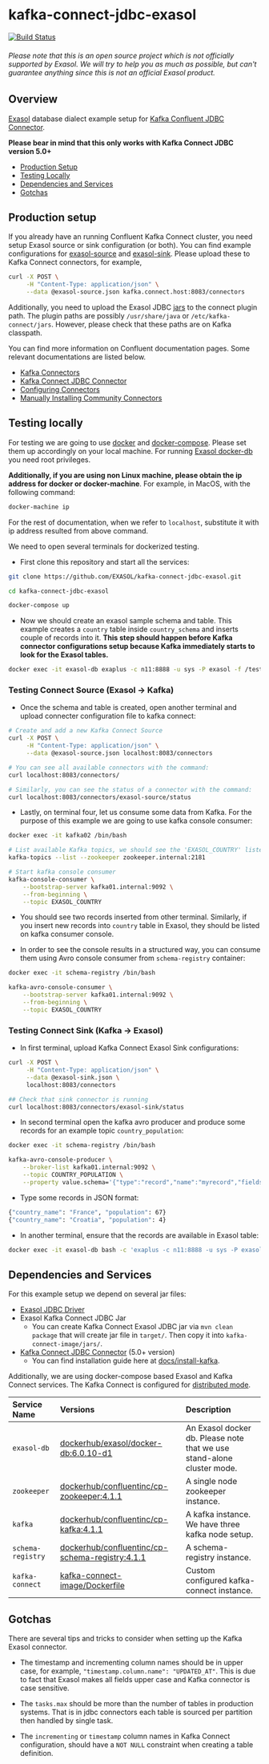 # kafka-connect-jdbc-exasol

[![Build Status](https://travis-ci.org/EXASOL/kafka-connect-jdbc-exasol.svg?branch=master)][travis]

###### Please note that this is an open source project which is *not officially supported* by Exasol. We will try to help you as much as possible, but can't guarantee anything since this is not an official Exasol product.

## Overview

[Exasol][exasol] database dialect example setup for [Kafka Confluent JDBC
Connector][kafka-jdbc].

**Please bear in mind that this only works with Kafka Connect JDBC version
5.0+**

* [Production Setup](#production-setup)
* [Testing Locally](#testing-locally)
* [Dependencies and Services](#dependencies-and-services)
* [Gotchas](#gotchas)

## Production setup

If you already have an running Confluent Kafka Connect cluster, you need setup
Exasol source or sink configuration (or both). You can find example
configurations for [exasol-source](./exasol-source.json) and
[exasol-sink](./exasol-sink.json). Please upload these to Kafka Connect
connectors, for example,

```bash
curl -X POST \
     -H "Content-Type: application/json" \
     --data @exasol-source.json kafka.connect.host:8083/connectors
```

Additionally, you need to upload the Exasol JDBC
[jars](./kafka-connect-exasol/jars) to the connect plugin path. The plugin paths
are possibly `/usr/share/java` or `/etc/kafka-connect/jars`. However, please
check that these paths are on Kafka classpath.

You can find more information on Confluent documentation pages. Some relevant
documentations are listed below.

* [Kafka Connectors](https://docs.confluent.io/current/connect/managing/index.html)
* [Kafka Connect JDBC Connector](https://docs.confluent.io/5.0.0/connect/kafka-connect-jdbc/index.html)
* [Configuring Connectors](https://docs.confluent.io/5.0.0/connect/managing/configuring.html)
* [Manually Installing Community Connectors](https://docs.confluent.io/5.0.0/connect/managing/community.html)

## Testing locally

For testing we are going to use [docker][docker] and
[docker-compose][docker-compose]. Please set them up accordingly on your local
machine. For running [Exasol docker-db][dh-exadb] you need root privileges.

**Additionally, if you are using non Linux machine, please obtain the ip address
for docker or docker-machine**. For example, in MacOS, with the following
command:

```bash
docker-machine ip
```

For the rest of documentation, when we refer to `localhost`, substitute it with
ip address resulted from above command.

We need to open several terminals for dockerized testing.

* First clone this repository and start all the services:

```bash
git clone https://github.com/EXASOL/kafka-connect-jdbc-exasol.git

cd kafka-connect-jdbc-exasol

docker-compose up
```

* Now we should create an exasol sample schema and table. This example creates a
  `country` table inside `country_schema` and inserts couple of records into it.
  **This step should happen before Kafka connector configurations setup because
  Kafka immediately starts to look for the Exasol tables.**

```bash
docker exec -it exasol-db exaplus -c n11:8888 -u sys -P exasol -f /test/country.sql
```

### Testing Connect Source (Exasol -> Kafka)

* Once the schema and table is created, open another terminal and upload
  connecter configuration file to kafka connect:

```bash
# Create and add a new Kafka Connect Source
curl -X POST \
     -H "Content-Type: application/json" \
     --data @exasol-source.json localhost:8083/connectors

# You can see all available connectors with the command:
curl localhost:8083/connectors/

# Similarly, you can see the status of a connector with the command:
curl localhost:8083/connectors/exasol-source/status
```

* Lastly, on terminal four, let us consume some data from Kafka. For the purpose
  of this example we are going to use kafka console consumer:

```bash
docker exec -it kafka02 /bin/bash

# List available Kafka topics, we should see the 'EXASOL_COUNTRY' listed.
kafka-topics --list --zookeeper zookeeper.internal:2181

# Start kafka console consumer
kafka-console-consumer \
    --bootstrap-server kafka01.internal:9092 \
    --from-beginning \
    --topic EXASOL_COUNTRY
```

* You should see two records inserted from other terminal. Similarly, if you
  insert new records into `country` table in Exasol, they should be listed on
  kafka consumer console.

* In order to see the console results in a structured way, you can consume them
  using Avro console consumer from `schema-registry` container:

```bash
docker exec -it schema-registry /bin/bash

kafka-avro-console-consumer \
    --bootstrap-server kafka01.internal:9092 \
    --from-beginning \
    --topic EXASOL_COUNTRY
```

### Testing Connect Sink (Kafka -> Exasol)

* In first terminal, upload Kafka Connect Exasol Sink configurations:

```bash
curl -X POST \
     -H "Content-Type: application/json" \
     --data @exasol-sink.json \
     localhost:8083/connectors

## Check that sink connector is running
curl localhost:8083/connectors/exasol-sink/status
```

* In second terminal open the kafka avro producer and produce some records for
  an example topic `country_population`:

```bash
docker exec -it schema-registry /bin/bash

kafka-avro-console-producer \
    --broker-list kafka01.internal:9092 \
    --topic COUNTRY_POPULATION \
    --property value.schema='{"type":"record","name":"myrecord","fields":[{"name":"country_name","type":"string"},{"name":"population", "type": "long"}]}'
```

* Type some records in JSON format:

```bash
{"country_name": "France", "population": 67}
{"country_name": "Croatia", "population": 4}
```

* In another terminal, ensure that the records are available in Exasol table:

```bash
docker exec -it exasol-db bash -c 'exaplus -c n11:8888 -u sys -P exasol -sql "SELECT * FROM country_schema.country_population;"'
```

## Dependencies and Services

For this example setup we depend on several jar files:

* [Exasol JDBC Driver][exa-jdbc-driver]
* Exasol Kafka Connect JDBC Jar
  * You can create Kafka Connect Exasol JDBC jar via `mvn clean package` that
    will create jar file in `target/`. Then copy it into
    `kafka-connect-image/jars/`.
* [Kafka Connect JDBC Connector][kafka-jdbc] (5.0+ version)
  * You can find installation guide here at [docs/install-kafka](docs/install-kafka.md).

Additionally, we are using docker-compose based Exasol and Kafka Connect
services. The Kafka Connect is configured for [distributed
mode][kafka-dist-mode].

| Service Name | Versions | Description |
| :---         | :---     | :---        |
| `exasol-db` | [dockerhub/exasol/docker-db:6.0.10-d1][dh-exadb] | An Exasol docker db. Please note that we use stand-alone cluster mode. |
| `zookeeper` | [dockerhub/confluentinc/cp-zookeeper:4.1.1][dh-cpzk] | A single node zookeeper instance. |
| `kafka` | [dockerhub/confluentinc/cp-kafka:4.1.1][dh-cpkf] | A kafka instance. We have three kafka node setup. |
| `schema-registry` | [dockerhub/confluentinc/cp-schema-registry:4.1.1][dh-cpsr] | A schema-registry instance. |
| `kafka-connect` | [kafka-connect-image/Dockerfile](kafka-connect-image/Dockerfile) | Custom configured kafka-connect instance. |

## Gotchas

There are several tips and tricks to consider when setting up the Kafka Exasol
connector.

* The timestamp and incrementing column names should be in upper case, for
  example, `"timestamp.column.name": "UPDATED_AT"`. This is due to fact that
  Exasol makes all fields upper case and Kafka connector is case sensitive.

* The `tasks.max` should be more than the number of tables in production
  systems. That is in jdbc connectors each table is sourced per partition then
  handled by single task.

* The `incrementing` or `timestamp` column names in Kafka Connect configuration,
  should have a `NOT NULL` constraint when creating a table definition.

[exasol]: https://www.exasol.com/en/
[kafka-jdbc]: https://github.com/confluentinc/kafka-connect-jdbc
[kafka-connect]: http://kafka.apache.org/documentation.html#connect
[kafka-dist-mode]: https://docs.confluent.io/current/connect/userguide.html#distributed-mode
[docker]: https://www.docker.com/
[docker-compose]: https://docs.docker.com/compose/
[dh-exadb]: https://hub.docker.com/r/exasol/docker-db/
[dh-cpzk]: https://hub.docker.com/r/confluentinc/cp-zookeeper/
[dh-cpkf]: https://hub.docker.com/r/confluentinc/cp-kafka/
[dh-cpsr]: https://hub.docker.com/r/confluentinc/cp-schema-registry/
[exa-jdbc-driver]: https://maven.exasol.com/artifactory/webapp/#/artifacts/browse/tree/General/exasol-releases/com/exasol/exasol-jdbc/6.0.8/exasol-jdbc-6.0.8.jar
[travis]: https://travis-ci.org/EXASOL/kafka-connect-jdbc-exasol
